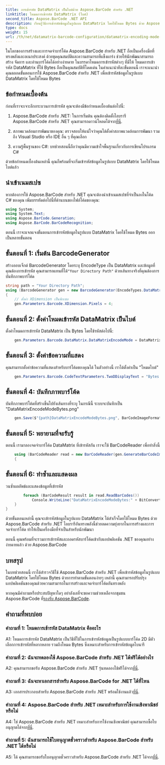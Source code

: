 ```yaml
---
title: การเข้ารหัส DataMatrix เป็นไบต์ด้วย Aspose.BarCode สำหรับ .NET
linktitle: โหมดการเข้ารหัส DataMatrix (ไบต์)
second_title: Aspose.BarCode .NET API
description: เรียนรู้วิธีการเข้ารหัสข้อมูลในรูปแบบ DataMatrix โดยใช้โหมด Bytes ด้วย Aspose.BarCode สำหรับ .NET ปฏิบัติตามคำแนะนำทีละขั้นตอนของเราสำหรับการสร้างและการจดจำบาร์โค้ด
type: docs
weight: 15
url: /th/net/datamatrix-barcode-configuration/datamatrix-encoding-mode-bytes/
---
```

ในโลกของการสร้างและการจดจำบาร์โค้ด Aspose.BarCode สำหรับ .NET ถือเป็นเครื่องมือที่ทรงพลังและอเนกประสงค์ ด้วยชุดคุณสมบัติและความสามารถที่แข็งแกร่ง ช่วยให้นักพัฒนาสามารถสร้าง จัดการ และอ่านบาร์โค้ดได้อย่างง่ายดาย ในบรรดาโหมดการเข้ารหัสต่างๆ ที่มีให้ โหมดการเข้ารหัส DataMatrix ที่ใช้ Bytes ถือเป็นคุณสมบัติที่โดดเด่น ในคำแนะนำทีละขั้นตอนนี้ เราจะแนะนำคุณตลอดขั้นตอนการใช้ Aspose.BarCode สำหรับ .NET เพื่อเข้ารหัสข้อมูลในรูปแบบ DataMatrix โดยใช้โหมด Bytes

## ข้อกำหนดเบื้องต้น

ก่อนที่เราจะเจาะลึกกระบวนการเข้ารหัส คุณจะต้องมีข้อกำหนดเบื้องต้นต่อไปนี้:

1.  Aspose.BarCode สำหรับ .NET: ในการเริ่มต้น คุณต้องติดตั้งไลบรารี Aspose.BarCode สำหรับ .NET คุณสามารถดาวน์โหลดได้จาก[ที่นี่](https://releases.aspose.com/barcode/net/).

2. สภาพแวดล้อมการพัฒนาของคุณ: ตรวจสอบให้แน่ใจว่าคุณได้ตั้งค่าสภาพแวดล้อมการพัฒนา รวมถึง Visual Studio หรือ IDE อื่น ๆ ที่คุณเลือก

3. ความรู้พื้นฐานของ C#: บทช่วยสอนนี้ถือว่าคุณมีความเข้าใจพื้นฐานเกี่ยวกับการเขียนโปรแกรม C#

ด้วยข้อกำหนดเบื้องต้นเหล่านี้ คุณก็พร้อมที่จะเริ่มเข้ารหัสข้อมูลในรูปแบบ DataMatrix โดยใช้โหมดไบต์แล้ว

## นำเข้าเนมสเปซ

หากต้องการใช้ Aspose.BarCode สำหรับ .NET คุณจะต้องนำเข้าเนมสเปซที่จำเป็นลงในโค้ด C# ของคุณ เพิ่มบรรทัดต่อไปนี้ที่ด้านบนของไฟล์โค้ดของคุณ:

```csharp
using System;
using System.Text;
using Aspose.BarCode.Generation;
using Aspose.BarCode.BarCodeRecognition;
```

ตอนนี้ เราจะแจกแจงขั้นตอนการเข้ารหัสข้อมูลในรูปแบบ DataMatrix โดยใช้โหมด Bytes ออกเป็นหลายขั้นตอน

## ขั้นตอนที่ 1: เริ่มต้น BarcodeGenerator

 สร้างออบเจ็กต์ BarcodeGenerator โดยระบุ EncodeType เป็น DataMatrix และข้อมูลที่คุณต้องการเข้ารหัส คุณสามารถแทนที่ได้`"Your Directory Path"` ด้วยเส้นทางจริงที่คุณต้องการบันทึกภาพบาร์โค้ด

```csharp
string path = "Your Directory Path";
using (BarcodeGenerator gen = new BarcodeGenerator(EncodeTypes.DataMatrix, strBld.ToString()))
{
    // ตั้งค่า XDimension เป็นพิกเซล
    gen.Parameters.Barcode.XDimension.Pixels = 4;
```

## ขั้นตอนที่ 2: ตั้งค่าโหมดเข้ารหัส DataMatrix เป็นไบต์

ตั้งค่าโหมดการเข้ารหัส DataMatrix เป็น Bytes โดยใช้รหัสต่อไปนี้:

```csharp
    gen.Parameters.Barcode.DataMatrix.DataMatrixEncodeMode = DataMatrixEncodeMode.Bytes;
```

## ขั้นตอนที่ 3: ตั้งค่าข้อความที่แสดง

คุณสามารถตั้งค่าข้อความที่แสดงสำหรับบาร์โค้ดของคุณได้ ในตัวอย่างนี้ เราได้ตั้งค่าเป็น "โหมดไบต์"

```csharp
    gen.Parameters.Barcode.CodeTextParameters.TwoDDisplayText = "Bytes mode";
```

## ขั้นตอนที่ 4: บันทึกภาพบาร์โค้ด

บันทึกภาพบาร์โค้ดที่สร้างขึ้นไปยังเส้นทางที่ระบุ ในกรณีนี้ ระบบจะบันทึกเป็น "DataMatrixEncodeModeBytes.png"

```csharp
    gen.Save($"{path}DataMatrixEncodeModeBytes.png", BarCodeImageFormat.Png);
```

## ขั้นตอนที่ 5: พยายามที่จะรับรู้

ตอนนี้ เรามาลองจดจำบาร์โค้ด DataMatrix ที่เข้ารหัสกัน เราจะใช้ BarCodeReader เพื่อทำสิ่งนี้

```csharp
    using (BarCodeReader read = new BarCodeReader(gen.GenerateBarCodeImage(), DecodeType.DataMatrix))
    {
```

## ขั้นตอนที่ 6: ทำซ้ำและแสดงผล

วนซ้ำผลลัพธ์และแสดงข้อมูลที่เข้ารหัส

```csharp
        foreach (BarCodeResult result in read.ReadBarCodes())
            Console.WriteLine("DataMatrixEncodeModeBytes:" + BitConverter.ToString(result.CodeBytes));
    }
}
```

ด้วยขั้นตอนเหล่านี้ คุณจะเข้ารหัสข้อมูลในรูปแบบ DataMatrix ได้สำเร็จโดยใช้โหมด Bytes ด้วย Aspose.BarCode สำหรับ .NET ไลบรารีอันทรงพลังนี้ช่วยลดความยุ่งยากในการสร้างและการจดจำบาร์โค้ด ทำให้เป็นเครื่องมือที่จำเป็นสำหรับนักพัฒนา

ตอนนี้ คุณพร้อมที่จะรวมการเข้ารหัสและถอดรหัสบาร์โค้ดเข้ากับแอปพลิเคชัน .NET ของคุณอย่างง่ายดายแล้ว ด้วย Aspose.BarCode

## บทสรุป

ในบทช่วยสอนนี้ เราได้สำรวจวิธีใช้ Aspose.BarCode สำหรับ .NET เพื่อเข้ารหัสข้อมูลในรูปแบบ DataMatrix โดยใช้โหมด Bytes ด้วยการทำตามขั้นตอนง่ายๆ เหล่านี้ คุณสามารถปรับปรุงแอปพลิเคชันของคุณด้วยความสามารถในการสร้างและจดจำบาร์โค้ดอันทรงพลัง

 หากคุณมีคำถามหรือประสบปัญหาใดๆ อย่าลังเลที่จะขอความช่วยเหลือจากชุมชน Aspose.BarCode ที่[รองรับ Aspose.BarCode](https://forum.aspose.com/c/barcode/13).

## คำถามที่พบบ่อย

### คำถามที่ 1: โหมดการเข้ารหัส DataMatrix คืออะไร

A1: โหมดการเข้ารหัส DataMatrix เป็นวิธีที่ใช้ในการเข้ารหัสข้อมูลเป็นรูปแบบบาร์โค้ด 2D มีตัวเลือกการเข้ารหัสที่หลากหลาย รวมถึงโหมด Bytes ซึ่งเหมาะสำหรับการเข้ารหัสข้อมูลไบนารี

### คำถามที่ 2: ฉันจะทดลองใช้ Aspose.BarCode สำหรับ .NET ได้ฟรีได้อย่างไร

 A2: คุณสามารถขอรับ Aspose.BarCode สำหรับ .NET รุ่นทดลองใช้ฟรีได้จาก[ที่นี่](https://releases.aspose.com/).

### คำถามที่ 3: ฉันจะหาเอกสารสำหรับ Aspose.BarCode for .NET ได้ที่ไหน

 A3: เอกสารประกอบสำหรับ Aspose.BarCode สำหรับ .NET พร้อมใช้งานแล้ว[ที่นี่](https://reference.aspose.com/barcode/net/).

### คำถามที่ 4: Aspose.BarCode สำหรับ .NET เหมาะสำหรับการใช้งานเชิงพาณิชย์หรือไม่

A4: ใช่ Aspose.BarCode สำหรับ .NET เหมาะสำหรับการใช้งานเชิงพาณิชย์ คุณสามารถซื้อใบอนุญาตได้จาก[ที่นี่](https://purchase.aspose.com/buy).

### คำถามที่ 5: ฉันสามารถใช้ใบอนุญาตชั่วคราวสำหรับ Aspose.BarCode สำหรับ .NET ได้หรือไม่

 A5: ได้ คุณสามารถขอรับใบอนุญาตชั่วคราวสำหรับ Aspose.BarCode สำหรับ .NET ได้จาก[ที่นี่](https://purchase.aspose.com/temporary-license/).